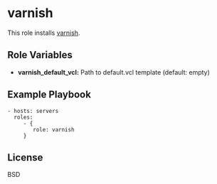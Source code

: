 varnish
=======

This role installs [varnish](https://www.varnish-cache.org/).

Role Variables
--------------

* **varnish_default_vcl:** Path to default.vcl template (default: empty)

Example Playbook
----------------

    - hosts: servers
      roles:
         - { 
            role: varnish
         }

License
-------

BSD
